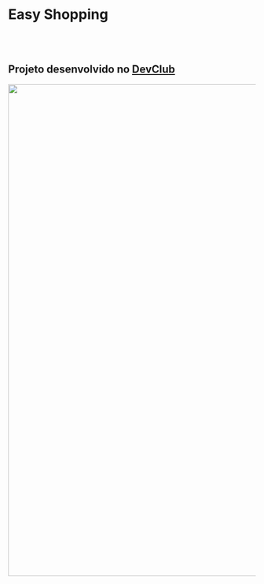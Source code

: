 <h1>Easy Shopping</h1>
<br>
<br>
<h2>Projeto desenvolvido no <a href="https://rodolfomori.com.br/devclub/">DevClub</a></h2>

<img src="https://github.com/rafaelpfmiranda/easy-shopping/blob/main/PC%20e%20Celular.png?raw=true" width="1000px">

